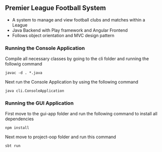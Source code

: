 ## Premier League Football System

- A system to manage and view football clubs and matches within a League
- Java Backend with Play framework and Angular Frontend
- Follows object orientation and MVC design pattern

### Running the Console Application

Compile all necessary classes by going to the cli folder and running the followig command

	javac -d . *.java

Next run the Console Application by using the following command

	java cli.ConsoleApplication



### Running the GUI Application

First move to the gui-app folder and run the following command to install all dependencies

	npm install

Next move to project-oop folder and run this command

	sbt run

